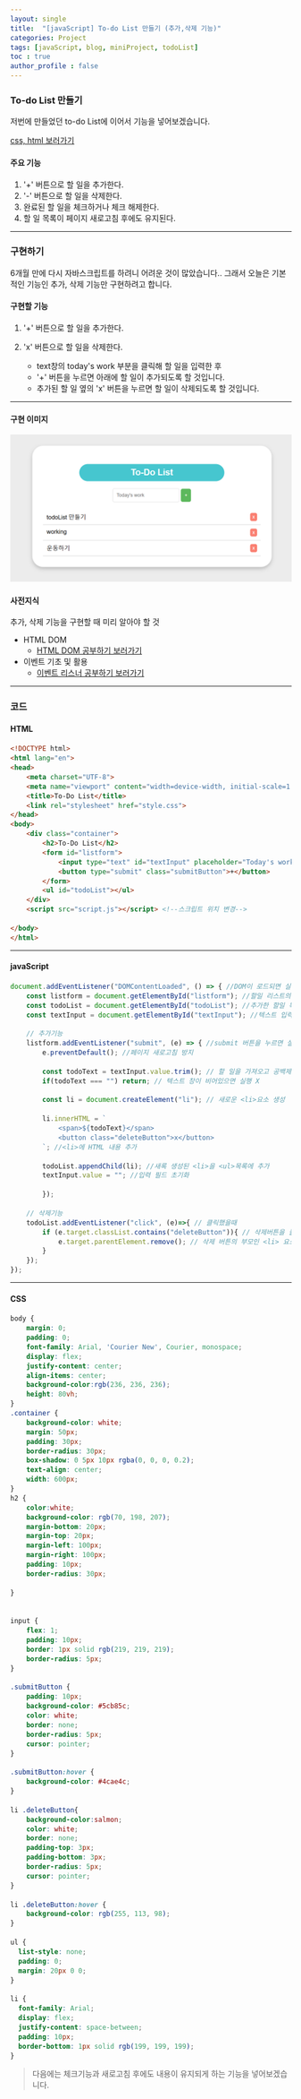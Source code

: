 ```yaml
---
layout: single
title:  "[javaScript] To-do List 만들기 (추가,삭제 기능)"
categories: Project
tags: [javaScript, blog, miniProject, todoList] 
toc : true
author_profile : false 
---
```


### To-do List 만들기

저번에 만들었던 to-do List에 이어서 기능을 넣어보겠습니다.

[css, html 보러가기](https://hidokim.github.io/project/to_do_list_first/)

#### 주요 기능
1. '+' 버튼으로 할 일을 추가한다.
2. '-' 버튼으로 할 일을 삭제한다.
3. 완료된 할 일을 체크하거나 체크 해제한다.
4. 할 일 목록이 페이지 새로고침 후에도 유지된다.

***

### 구현하기

6개월 만에 다시 자바스크립트를 하려니 어려운 것이 많았습니다..
그래서 오늘은 기본적인 기능인 추가, 삭제 기능만 구현하려고 합니다.

#### 구현할 기능
1. '+' 버튼으로 할 일을 추가한다.
2. 'x' 버튼으로 할 일을 삭제한다.

    - text창의 today's work 부분을 클릭해 할 일을 입력한 후
    - '+' 버튼을 누르면 아래에 할 일이 추가되도록 할 것입니다.
    - 추가된 할 일 옆의 'x' 버튼을 누르면 할 일이 삭제되도록 할 것입니다.

*** 

#### 구현 이미지

![todolist2](/assets/images/todoList2.png)


#### 사전지식

추가, 삭제 기능을 구현할 때 미리 알아야 할 것
- HTML DOM 
    - [HTML DOM 공부하기 보러가기](/study/study_html_DOM/)
- 이벤트 기초 및 활용
    - [이벤트 리스너 공부하기 보러가기](/study/study_eventListener/)


***
### 코드


#### HTML
```html
<!DOCTYPE html>
<html lang="en">
<head>
    <meta charset="UTF-8">
    <meta name="viewport" content="width=device-width, initial-scale=1.0">
    <title>To-Do List</title>
    <link rel="stylesheet" href="style.css">
</head>
<body>
    <div class="container">
        <h2>To-Do List</h2>
        <form id="listform">
            <input type="text" id="textInput" placeholder="Today's work">
            <button type="submit" class="submitButton">+</button>
        </form>
        <ul id="todoList"></ul>
    </div>
    <script src="script.js"></script> <!--스크립트 위치 변경-->

</body>
</html>
```
***
#### javaScript
```js
document.addEventListener("DOMContentLoaded", () => { //DOM이 로드되면 실행
    const listform = document.getElementById("listform"); //할일 리스트의 <from> 요소를 저장하는 변수 
    const todoList = document.getElementById("todoList"); //추가한 할일 목록 요소 <ul>이 저장되는 변수
    const textInput = document.getElementById("textInput"); //텍스트 입력하는 요소 <input>이 저장되는 변수
    
    // 추가기능
    listform.addEventListener("submit", (e) => { //submit 버튼을 누르면 실행
        e.preventDefault(); //페이지 새로고침 방지

        const todoText = textInput.value.trim(); // 할 일을 가져오고 공백제거
        if(todoText === "") return; // 텍스트 창이 비어있으면 실행 X

        const li = document.createElement("li"); // 새로운 <li>요소 생성

        li.innerHTML = `
            <span>${todoText}</span>
            <button class="deleteButton">x</button>
        `; //<li>에 HTML 내용 추가

        todoList.appendChild(li); //새록 생성된 <li>을 <ul>목록에 추가
        textInput.value = ""; //입력 필드 초기화

        });

    // 삭제기능
    todoList.addEventListener("click", (e)=>{ // 클릭했을때
        if (e.target.classList.contains("deleteButton")){ // 삭제버튼을 클릭했다면
            e.target.parentElement.remove(); // 삭제 버튼의 부모인 <li> 요소를 삭제
        }
    });
});

```

***
#### CSS
```css
body {
    margin: 0;
    padding: 0;
    font-family: Arial, 'Courier New', Courier, monospace;
    display: flex;
    justify-content: center;
    align-items: center;
    background-color:rgb(236, 236, 236);
    height: 80vh;
}
.container { 
    background-color: white;
    margin: 50px;
    padding: 30px;
    border-radius: 30px;
    box-shadow: 0 5px 10px rgba(0, 0, 0, 0.2);
    text-align: center;
    width: 600px;
}
h2 { 
    color:white;
    background-color: rgb(70, 198, 207);
    margin-bottom: 20px;
    margin-top: 20px;
    margin-left: 100px;
    margin-right: 100px;
    padding: 10px;
    border-radius: 30px;

}


input {
    flex: 1;
    padding: 10px;
    border: 1px solid rgb(219, 219, 219);
    border-radius: 5px;
}

.submitButton {
    padding: 10px;
    background-color: #5cb85c;
    color: white;
    border: none;
    border-radius: 5px;
    cursor: pointer;
}

.submitButton:hover {
    background-color: #4cae4c;
}

li .deleteButton{ 
    background-color:salmon;
    color: white;
    border: none;
    padding-top: 3px;
    padding-bottom: 3px;
    border-radius: 5px;
    cursor: pointer;
}

li .deleteButton:hover {
    background-color: rgb(255, 113, 98);
}

ul {
  list-style: none;
  padding: 0;
  margin: 20px 0 0;
}

li {
  font-family: Arial;
  display: flex;
  justify-content: space-between;
  padding: 10px;
  border-bottom: 1px solid rgb(199, 199, 199);
}

```
> 다음에는 체크기능과 새로고침 후에도 내용이 유지되게 하는 기능을 넣어보겠습니다.